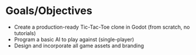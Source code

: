 # Goals/Objectives
- Create a production-ready Tic-Tac-Toe clone in Godot (from scratch, no tutorials)
- Program a basic AI to play against (single-player)
- Design and incorporate all game assets and branding
  
